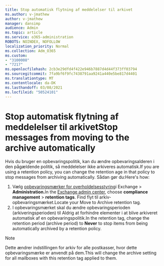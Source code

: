 ```yaml
---
title: Stop automatisk flytning af meddelelser til arkivet
ms.author: v-jmathew
author: v-jmathew
manager: dansimp
audience: Admin
ms.topic: article
ms.service: o365-administration
ROBOTS: NOINDEX, NOFOLLOW
localization_priority: Normal
ms.collection: Adm_O365
ms.custom:
- "3100008"
- "7217"
ms.openlocfilehash: 2cb3e29dfd4f422e946b7887d4d44f373ff03794
ms.sourcegitcommit: 7fa9bf6f9fc7438791aa9241a440e5be817d4401
ms.translationtype: MT
ms.contentlocale: da-DK
ms.lasthandoff: 03/08/2021
ms.locfileid: "50524101"
---
```

# <a name="stop-messages-from-moving-to-the-archive-automatically"></a><span data-ttu-id="dee4e-102">Stop automatisk flytning af meddelelser til arkivet</span><span class="sxs-lookup"><span data-stu-id="dee4e-102">Stop messages from moving to the archive automatically</span></span>

<span data-ttu-id="dee4e-103">Hvis du bruger en opbevaringspolitik, kan du ændre opbevaringsalderen i den pågældende politik, så meddelelser ikke arkiveres automatisk.</span><span class="sxs-lookup"><span data-stu-id="dee4e-103">If you are using a retention policy, you can change the retention age in that policy to stop messages from archiving automatically.</span></span> <span data-ttu-id="dee4e-104">Sådan gør du:</span><span class="sxs-lookup"><span data-stu-id="dee4e-104">Here's how:</span></span>

1. <span data-ttu-id="dee4e-105">Vælg [opbevaringsmærker for overholdelsesstyring](https://go.microsoft.com/fwlink/?linkid=2059104)i Exchange   >  **Administration.**</span><span class="sxs-lookup"><span data-stu-id="dee4e-105">In the [Exchange admin center](https://go.microsoft.com/fwlink/?linkid=2059104), choose **compliance management** > **retention tags**.</span></span> <span data-ttu-id="dee4e-106">Find flyt til arkiv-opbevaringsmærket.</span><span class="sxs-lookup"><span data-stu-id="dee4e-106">Locate your Move to Archive retention tag.</span></span>
2. <span data-ttu-id="dee4e-107">I opbevaringsmærket skal du ændre opbevaringsperioden  (arkiveringsperioden) til Aldrig at forhindre elementer i at blive arkiveret automatisk af en opbevaringspolitik.</span><span class="sxs-lookup"><span data-stu-id="dee4e-107">In the retention tag, change the retention period (archive period) to **Never** to stop items from being automatically archived by a retention policy.</span></span>

> [!NOTE]
> <span data-ttu-id="dee4e-108">Dette ændrer indstillingen for arkiv for alle postkasser, hvor dette opbevaringsmærke er anvendt på dem.</span><span class="sxs-lookup"><span data-stu-id="dee4e-108">This will change the archive setting for all mailboxes with this retention tag applied to them.</span></span>
